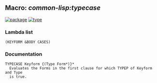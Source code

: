 ## Macro: ***common-lisp:typecase***
[![package](https://img.shields.io/badge/Package-COMMON--LISP-5f9ea0.svg?style=social&colorA=999999)](../) [![type](https://img.shields.io/badge/Type-Macro-5f9ea0.svg?style=social&colorA=999999)](../#macro) 
### Lambda list
```
(KEYFORM &BODY CASES)
```
### Documentation
```
TYPECASE Keyform {(Type Form*)}*
  Evaluates the Forms in the first clause for which TYPEP of Keyform and Type
  is true.
```
